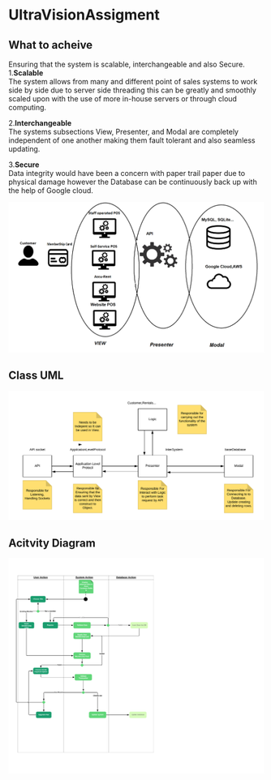# UltraVisionAssigment
 ## What to acheive
Ensuring that the system is scalable, interchangeable and also Secure.
<br>
1.**Scalable**<br>
&#9;The system allows from many and different point of sales systems to work side by side due to server side threading this can be greatly and smoothly scaled upon with the use of more in-house servers or through cloud computing.

2.**Interchangeable**<br>
&#9;The systems subsections View, Presenter, and Modal are completely independent of one another making them fault tolerant and also seamless updating.

3.**Secure**<br>
&#9;Data integrity would have been a concern with paper trail paper due to physical damage however the Database can be continuously back up with the help of Google cloud.

![alt OverView](https://github.com/avacadoadam/UltraVisionAssigment/blob/master/Plan/Over%20view%20of%20System.png)

 ## Class UML
 ![alt OverView](https://github.com/avacadoadam/UltraVisionAssigment/blob/master/Plan/internalPresenter.png)
 
 ## Acitvity Diagram
 ![alt OverView](https://github.com/avacadoadam/UltraVisionAssigment/blob/master/Plan/Activity%20Diagram%20for%20Ultra%20Vision.png)


